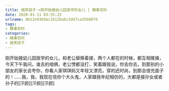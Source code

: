 ```yaml
---
title: 搞笑段子->刚开始接幼儿园放学的女儿 | 糗事百科
date: 2020-01-11 03:35:23
urlname: 0b12e9369ac1612ba6c3d47ca356607d
tags: 
- 糗事百科
categories:
- 糗事百科
- 搞笑段子
---
```

刚开始接幼儿园放学的女儿，和老公替换着接，两个人都在的时候，都互相推搡，今天下午我问，谁去的咱俩，老公愣都没打，笑着跟我说，你去你去，到那别的小朋友的家长会夸你，你看人家琪琪妈又年轻又漂亮，穿的还时尚，到那会很充面子的！……我，我，我现在信你个大头鬼，人家跟我年纪相仿的，大都是接孙女或者孙子的[汗颜][汗颜][汗颜]


